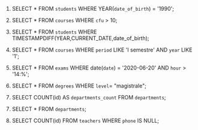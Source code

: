 1) SELECT * FROM `students` WHERE YEAR(`date_of_birth`) = '1990'; 
<!-- 1) 160 RESULTS V -->
2) SELECT * FROM `courses` WHERE `cfu` > 10;
<!-- 2) 1) 479 RESULTS V -->
3) SELECT * FROM `students` WHERE TIMESTAMPDIFF(YEAR,CURRENT_DATE,date_of_birth);
<!-- 3)  V Showing rows 0 - 24 (5000 total, Query took 0.0003 seconds.) -->
4) SELECT * FROM `courses` WHERE `period` LIKE 'I semestre' AND `year` LIKE '1';
<!-- 4) 286 RESULTS V -->
5) SELECT * FROM `exams` WHERE date(`date`) = '2020-06-20' AND `hour` > '14:%';
<!-- 5) 21 RESULTS V  -->
6) SELECT * FROM `degrees` WHERE `level`= "magistrale";
<!-- 6) 38 RESULTS V  -->
7) SELECT COUNT(id) AS `departments_count` FROM `departments`; 
<!-- OPPURE IN QUESTO CASO SPECIFICO  -->
7) SELECT * FROM `departments`;
<!-- 7) 12 RESULTS V -->
8) SELECT COUNT(id) FROM `teachers` WHERE `phone` IS NULL;
<!-- 8) 50 RESULTS V --> 